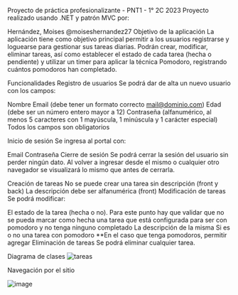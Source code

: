 Proyecto de práctica profesionalizante - PNT1 - 1° 2C 2023
Proyecto realizado usando .NET y patrón MVC por:

Hernández, Moises @moiseshernandez27
Objetivo de la aplicación
La aplicación tiene como objetivo principal permitir a los usuarios registrarse y loguearse para gestionar sus tareas diarias. Podrán crear, modificar, eliminar tareas, así como establecer el estado de cada tarea (hecha o pendiente) y utilizar un timer para aplicar la técnica Pomodoro, registrando cuántos pomodoros han completado.

Funcionalidades
Registro de usuarios
Se podrá dar de alta un nuevo usuario con los campos:

Nombre
Email (debe tener un formato correcto mail@dominio.com)
Edad (debe ser un número entero mayor a 12)
Contraseña (alfanumérico, al menos 5 caracteres con 1 mayúscula, 1 minúscula y 1 carácter especial)
Todos los campos son obligatorios

Inicio de sesión
Se ingresa al portal con:

Email
Contraseña
Cierre de sesión
Se podrá cerrar la sesión del usuario sin perder ningún dato. Al volver a ingresar desde el mismo o cualquier otro navegador se visualizará lo mismo que antes de cerrarla.

Creación de tareas
No se puede crear una tarea sin descripción (front y back)
La descripción debe ser alfanumérica (front)
Modificación de tareas
Se podrá modificar:

El estado de la tarea (hecha o no). Para este punto hay que validar que no se pueda marcar como hecha una tarea que está configurada para ser con pomodoro y no tenga ninguno completado
La descripción de la misma
Si es o no una tarea con pomodoro **En el caso que tenga pomodoros, permitir agregar
Eliminación de tareas
Se podrá eliminar cualquier tarea.

Diagrama de clases
![tareas](https://github.com/moiseshernandez27/ProyectoFinalPNT1/assets/26515616/7caceada-835f-4bf4-97c4-efc87551e6c9)

Navegación por el sitio


![image](https://github.com/moiseshernandez27/ProyectoFinalPNT1/assets/26515616/55c6fb6c-a0da-4f0e-b7d1-b234cfd44eca)
